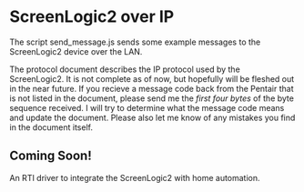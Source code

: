 # ScreenLogic2 over IP

The script send_message.js sends some example messages to the ScreenLogic2 device
over the LAN.

The protocol document describes the IP protocol used by the ScreenLogic2. It is not
complete as of now, but hopefully will be fleshed out in the near future. If you recieve
a message code back from the Pentair that is not listed in the document, please send
me the *first four bytes* of the byte sequence received. I will try to determine what
the message code means and update the document. Please also let me know of any mistakes
you find in the document itself.

## Coming Soon!
An RTI driver to integrate the ScreenLogic2 with home automation.